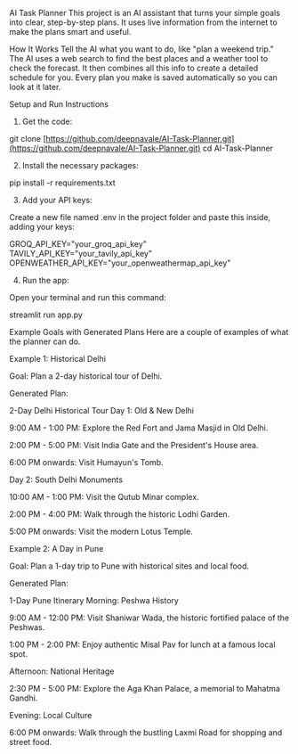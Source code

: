 AI Task Planner
This project is an AI assistant that turns your simple goals into clear, step-by-step plans. It uses live information from the internet to make the plans smart and useful.

How It Works
Tell the AI what you want to do, like "plan a weekend trip." The AI uses a web search to find the best places and a weather tool to check the forecast. It then combines all this info to create a detailed schedule for you. Every plan you make is saved automatically so you can look at it later.

Setup and Run Instructions
1. Get the code:

git clone [https://github.com/deepnavale/AI-Task-Planner.git](https://github.com/deepnavale/AI-Task-Planner.git)
cd AI-Task-Planner

2. Install the necessary packages:

pip install -r requirements.txt

3. Add your API keys:

Create a new file named .env in the project folder and paste this inside, adding your keys:

GROQ_API_KEY="your_groq_api_key"
TAVILY_API_KEY="your_tavily_api_key"
OPENWEATHER_API_KEY="your_openweathermap_api_key"

4. Run the app:

Open your terminal and run this command:

streamlit run app.py

Example Goals with Generated Plans
Here are a couple of examples of what the planner can do.

Example 1: Historical Delhi

Goal: Plan a 2-day historical tour of Delhi.

Generated Plan:

2-Day Delhi Historical Tour
Day 1: Old & New Delhi

9:00 AM - 1:00 PM: Explore the Red Fort and Jama Masjid in Old Delhi.

2:00 PM - 5:00 PM: Visit India Gate and the President's House area.

6:00 PM onwards: Visit Humayun's Tomb.

Day 2: South Delhi Monuments

10:00 AM - 1:00 PM: Visit the Qutub Minar complex.

2:00 PM - 4:00 PM: Walk through the historic Lodhi Garden.

5:00 PM onwards: Visit the modern Lotus Temple.

Example 2: A Day in Pune

Goal: Plan a 1-day trip to Pune with historical sites and local food.

Generated Plan:

1-Day Pune Itinerary
Morning: Peshwa History

9:00 AM - 12:00 PM: Visit Shaniwar Wada, the historic fortified palace of the Peshwas.

1:00 PM - 2:00 PM: Enjoy authentic Misal Pav for lunch at a famous local spot.

Afternoon: National Heritage

2:30 PM - 5:00 PM: Explore the Aga Khan Palace, a memorial to Mahatma Gandhi.

Evening: Local Culture

6:00 PM onwards: Walk through the bustling Laxmi Road for shopping and street food.
